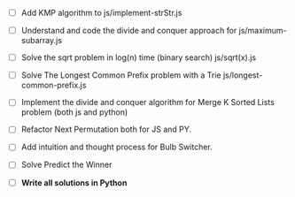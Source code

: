 
- [ ] Add KMP algorithm to js/implement-strStr.js

- [ ] Understand and code the divide and conquer approach for js/maximum-subarray.js
- [ ] Solve the sqrt problem in log(n) time (binary search) js/sqrt(x).js
- [ ] Solve The Longest Common Prefix problem with a Trie js/longest-common-prefix.js
- [ ] Implement the divide and conquer algorithm for Merge K Sorted Lists problem (both js and python)
- [ ] Refactor Next Permutation both for JS and PY.
- [ ] Add intuition and thought process for Bulb Switcher.
- [ ] Solve Predict the Winner


- [ ] **Write all solutions in Python**